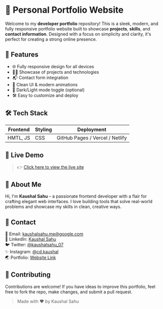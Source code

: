# 💼 Personal Portfolio Website

Welcome to my **developer portfolio** repository! This is a sleek, modern, and fully responsive portfolio website built to showcase **projects**, **skills**, and **contact information**. Designed with a focus on simplicity and clarity, it's perfect for creating a strong online presence.



## 🚀 Features

* 🌐 Fully responsive design for all devices
* 🧑‍💻 Showcase of projects and technologies
* 📬 Contact form integration
* 🎨 Clean UI & modern animations
* 🌙 Dark/Light mode toggle (optional)
* 🛠️ Easy to customize and deploy



## 🛠️ Tech Stack

| Frontend | Styling      | Deployment                      |
| -------- | ------------ | ------------------------------- |
| HMTL, JS | CSS          | GitHub Pages / Vercel / Netlify |



## 📸 Live Demo

> 👉 [Click here to view the live site](https://kaushalsahu07.github.io/portfolio-temp/)




## 🧑 About Me

Hi, I'm **Kaushal Sahu** – a passionate frontend developer with a flair for crafting elegant web interfaces. I love building tools that solve real-world problems and showcase my skills in clean, creative ways.


## 📢 Contact

📧 Email: [kaushalsahu.me@google.com](mailto:kaushalsahu.me@google.com)<br>
🔗 LinkedIn: [Kaushal Sahu](https://linkedin.com/in/kaushalsahu07)<br>
🐦 Twitter: [@kaushalsahu\_07](https://x.com/kaushalsahu_07)<br>
✨ Instagram: [@cd.kaushal](https://www.instagram.com/cd.kaushal?igsh=cTVram1ia3Vvamxz)<br>
🌏 Portfolio: [Website Link ](https://kaushalsahu07.github.io/portfolio/)


## 🤝 Contributing

Contributions are welcome! If you have ideas to improve this portfolio, feel free to fork the repo, make changes, and submit a pull request.


> Made with ❤️ by Kaushal Sahu
